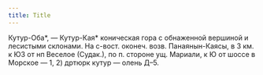 ```yaml
---
title: Title
---
```


Кутур-Оба*, — Кутур-Кая* коническая гора с обнаженной вершиной и лесистыми
склонами. На с-вост. оконеч. возв. Панаянын-Каясы, в 3 км. к ЮЗ от нп Веселое
(Судак.), по п. стороне ущ. Мариали, к Ю от шоссе в Морское — 1, 2) дртюрк кутур
— олень Д–5.
